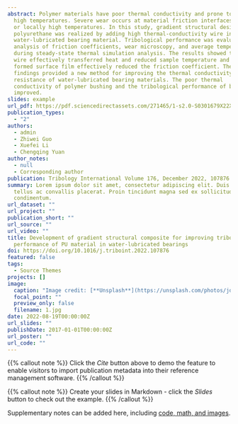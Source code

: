 ```yaml
---
abstract: Polymer materials have poor thermal conductivity and prone to aging at
  high temperatures. Severe wear occurs at material friction interfaces at high
  or locally high temperatures. In this study, gradient structural design for
  polyurethane was realized by adding high thermal-conductivity wire into
  water-lubricated bearing material. Tribological performance was evaluated by
  analysis of friction coefficients, wear microscopy, and average temperature
  during steady-state thermal simulation analysis. The results showed that metal
  wire effectively transferred heat and reduced sample temperature and the
  formed surface film effectively reduced the friction coefficient. These
  findings provided a new method for improving the thermal conductivity and wear
  resistance of water-lubricated bearing materials. The poor thermal
  conductivity of polymer bushing and the tribological performance of bearing is
  improved.
slides: example
url_pdf: https://pdf.sciencedirectassets.com/271465/1-s2.0-S0301679X22X00108/1-s2.0-S0301679X22004480/main.pdf?X-Amz-Security-Token=IQoJb3JpZ2luX2VjEEQaCXVzLWVhc3QtMSJGMEQCIEETEpv%2FHRG18XClwV5tufjy43W7%2FVcvEVT88RdbefRBAiABSDNuk7i3igtSfud%2FQG0AO8QwyrB1kdIhrLR8KfOwsSq8BQi9%2F%2F%2F%2F%2F%2F%2F%2F%2F%2F8BEAUaDDA1OTAwMzU0Njg2NSIMwOEozFk%2BTWycOFFPKpAF%2BiJIo3LmyFwPJdCGoVWW7a4kUFa8EDZrhNRK5GdT3A5Rfwml9NBvdypW4849zxVN4o0j8HmtCSNBidD5xnUDoLRWwV3H2PIfdGYOoA6ysMuN%2BBpGx29UmsLdHQk1TtNKFBeN8vhI7CvDGDwYK%2FBqsuztruXGnnRS7Lkar%2BFXM9OpiLnT8baqzpXywj4NUN2exSwRfo6TA3WB9B%2B2BKskZRHLCRIMW1K7Ecm0RgJga%2BA2SYuGjMk7M6RncyPUhNXN%2B09voktyUW5l072eHvJrQ9eiThLzzmtr%2FXVuQcuyyFA3qquH%2FAlHkO1qrJw5mpmclrIrvD4AJmI7Efpci%2BuTV%2FRo2JGBTT8Xz4L%2Bo%2BaKpxNWoot9ww7Kbu1tUbKeH6U4WkuSXi1Zkh2EXt7SRNLeZ5wcjknCyaA%2B68xeMc2XX0pLsC%2FCi68NPqHI%2BtWnPXnfnkH2TsmMgOELFY2U%2FCLC9TrlFvrtQ8A7VG%2BhPMqG40WgvYfdqQivuYgJrZC%2BITORmIFkAWVLg6lbmqXQ69HgpEbE0hPF4PYLJtlVeMwGhO3g8BsTwtfSfNL7sNBeqxpcW%2BLrqcoEG%2B3SfxUUL7krzWPgM6tr2%2Bb35g4qLu9qy5H6n6C%2BWYkfaDpCxEhxjKQTsp%2F7ahbbjNiwG4Z90r9bIuI2CaVj79flSPtSis%2FkDi7JWFzTwn5MPHyzI7S2PK7HTFPcKO6u59gDov2X730DHzSTKbyfe4wRDd6gIKaD9qHwKTRcEv93ph5PYQp2jy3sk%2BO3XEb3H%2BBbK2H8F%2F%2FOF04AION6ed2pJjSyiAy4im6TKhBAihdcW5z9XH6%2FBEvB3HJdRBcmHfmnhBNhPEON8k5JBhRaHx8SpaTq2QM8cBgwqIq1pQY6sgFhidrlKBobSWvsF03KC4YAsyOXOokzeSYTHSKCzWe62YJzjHE%2F3DUnTkjG8ax%2BZQaU%2FK3NwnRyo57RfzAuvxIm%2Ft6ptdbTXijTkUhevXfmX1S3GQKmtR4hgN0LQ1ohoW4XRM9%2FbEFMTtxeXaZ8ji%2FQIp8y0%2F8CUaA4ybY7Na2t5C2%2BS3D8tT%2F%2BrDJNP3FCzCbabcqzP8tsg23AhUBGAxUtvMCAAuz74GuXmrqx7H8Pq3XH&X-Amz-Algorithm=AWS4-HMAC-SHA256&X-Amz-Date=20230711T132403Z&X-Amz-SignedHeaders=host&X-Amz-Expires=300&X-Amz-Credential=ASIAQ3PHCVTY22MFO7VS%2F20230711%2Fus-east-1%2Fs3%2Faws4_request&X-Amz-Signature=aef17677829a1ec291d77ed0585ccc1ba1747a0087a0001da2bf666620889806&hash=6c18159130ac8cc9f2c5eadf2c1a05209d0c3c42619f95687962d472b8a6b840&host=68042c943591013ac2b2430a89b270f6af2c76d8dfd086a07176afe7c76c2c61&pii=S0301679X22004480&tid=spdf-202a730e-cd22-4f03-986e-991f6c533041&sid=f74f3b1c47c7594ee66ac2f346c29a79ed3agxrqa&type=client&tsoh=d3d3LnNjaWVuY2VkaXJlY3QuY29t&ua=0e095101505f54005252&rr=7e515d5058ee04fe&cc=hk
publication_types:
  - "2"
authors:
  - admin
  - Zhiwei Guo
  - Xuefei Li
  - Chengqing Yuan
author_notes:
  - null
  - Corresponding author
publication: Tribology International Volume 176, December 2022, 107876
summary: Lorem ipsum dolor sit amet, consectetur adipiscing elit. Duis posuere
  tellus ac convallis placerat. Proin tincidunt magna sed ex sollicitudin
  condimentum.
url_dataset: ""
url_project: ""
publication_short: ""
url_source: ""
url_video: ""
title: Development of gradient structural composite for improving tribological
  performance of PU material in water-lubricated bearings
doi: https://doi.org/10.1016/j.triboint.2022.107876
featured: false
tags:
  - Source Themes
projects: []
image:
  caption: "Image credit: [**Unsplash**](https://unsplash.com/photos/jdD8gXaTZsc)"
  focal_point: ""
  preview_only: false
  filename: 1.jpg
date: 2022-08-19T00:00:00Z
url_slides: ""
publishDate: 2017-01-01T00:00:00Z
url_poster: ""
url_code: ""
---
```


{{% callout note %}}
Click the *Cite* button above to demo the feature to enable visitors to import publication metadata into their reference management software.
{{% /callout %}}

{{% callout note %}}
Create your slides in Markdown - click the *Slides* button to check out the example.
{{% /callout %}}

Supplementary notes can be added here, including [code, math, and images](https://wowchemy.com/docs/writing-markdown-latex/).
